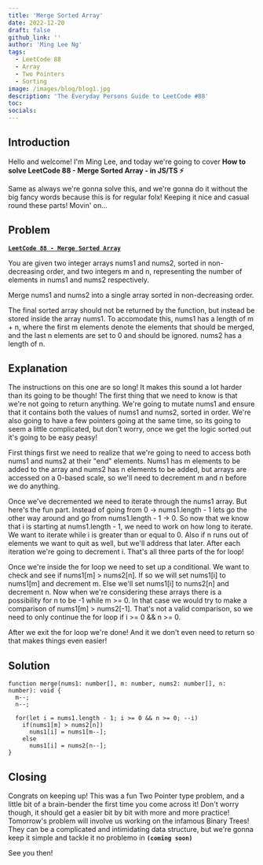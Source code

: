 ```yaml
---
title: 'Merge Sorted Array'
date: 2022-12-20
draft: false
github_link: ''
author: 'Ming Lee Ng'
tags:
  - LeetCode 88
  - Array
  - Two Pointers
  - Sorting
image: /images/blog/blog1.jpg
description: 'The Everyday Persons Guide to LeetCode #88'
toc:
socials:
---
```


## Introduction

Hello and welcome! I'm Ming Lee, and today we're going to cover **How to solve LeetCode 88 - Merge Sorted Array - in JS/TS :zap:**

Same as always we're gonna solve this, and we're gonna do it without the big fancy words because this is for regular folx! Keeping it nice and casual
round these parts! Movin' on...

## Problem

<b><a href='https://leetcode.com/problems/merge-sorted-array'>`LeetCode 88 - Merge Sorted Array`</a></b>

You are given two integer arrays nums1 and nums2, sorted in non-decreasing order, and two integers m and n, representing the number of elements in
nums1 and nums2 respectively.

Merge nums1 and nums2 into a single array sorted in non-decreasing order.

The final sorted array should not be returned by the function, but instead be stored inside the array nums1. To accomodate this, nums1 has a length of
m + n, where the first m elements denote the elements that should be merged, and the last n elements are set to 0 and should be ignored. nums2 has a
length of n.

## Explanation

The instructions on this one are so long! It makes this sound a lot harder than its going to be though! The first thing that we need to know is that
we're not going to return anything. We're going to mutate nums1 and ensure that it contains both the values of nums1 and nums2, sorted in order. We're
also going to have a few pointers going at the same time, so its going to seem a little complicated, but don't worry, once we get the logic sorted out
it's going to be easy peasy!

First things first we need to realize that we're going to need to access both nums1 and nums2 at their "end" elements. Nums1 has m elements to be
added to the array and nums2 has n elements to be added, but arrays are accessed on a 0-based scale, so we'll need to decrement m and n before we do
anything.

Once we've decremented we need to iterate through the nums1 array. But here's the fun part. Instead of going from 0 -> nums1.length - 1 lets go the
other way around and go from nums1.length - 1 -> 0. So now that we know that i is starting at nums1.length - 1, we need to work on how long to
iterate. We want to iterate while i is greater than or equal to 0. Also if n runs out of elements we want to quit as well, but we'll address that
later. After each iteration we're going to decrement i. That's all three parts of the for loop!

Once we're inside the for loop we need to set up a conditional. We want to check and see if nums1[m] > nums2[n]. If so we will set nums1[i] to
nums1[m] and decrement m. Else we'll set nums1[i] to nums2[n] and decrement n. Now when we're considering these arrays there is a possibility for n to
be -1 while m >= 0. In that case we would try to make a comparison of nums1[m] > nums2[-1]. That's not a valid comparison, so we need to only continue
the for loop if i >= 0 && n >= 0.

After we exit the for loop we're done! And it we don't even need to return so that makes things even easier!

## Solution

```
function merge(nums1: number[], m: number, nums2: number[], n: number): void {
  m--;
  n--;

  for(let i = nums1.length - 1; i >= 0 && n >= 0; --i)
    if(nums1[m] > nums2[n])
      nums1[i] = nums1[m--];
    else
      nums1[i] = nums2[n--];
}
```

## Closing

Congrats on keeping up! This was a fun Two Pointer type problem, and a little bit of a brain-bender the first time you come across it! Don't worry
though, it should get a easier bit by bit with more and more practice! Tomorrow's problem will involve us working on the infamous Binary Trees! They
can be a complicated and intimidating data structure, but we're gonna keep it simple and tackle it no problemo in **`(coming soon)`**

<!-- <a href='../binarytreeinordertraversal/'>**`LeetCode 94 - Binary Tree Inorder Traversal`**</a>!  -->

See you then!
